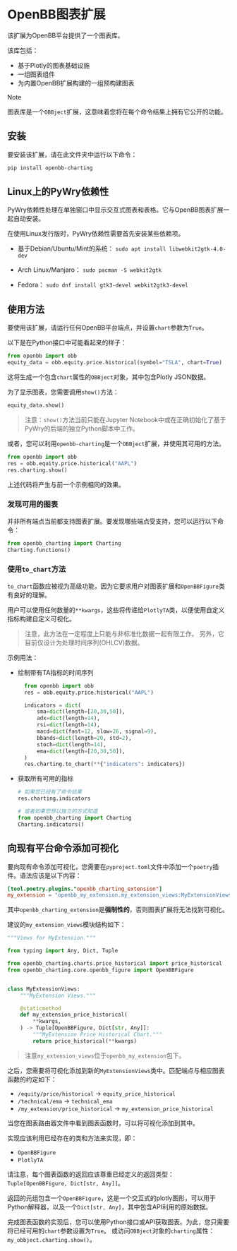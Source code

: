 # OpenBB图表扩展

该扩展为OpenBB平台提供了一个图表库。

该库包括：

- 基于Plotly的图表基础设施
- 一组图表组件
- 为内置OpenBB扩展构建的一组预构建图表

>[!NOTE]
> 图表库是一个`OBBject`扩展，这意味着您将在每个命令结果上拥有它公开的功能。

## 安装

要安装该扩展，请在此文件夹中运行以下命令：

```bash
pip install openbb-charting
```

## Linux上的PyWry依赖性

PyWry依赖性处理在单独窗口中显示交互式图表和表格。它与OpenBB图表扩展一起自动安装。

在使用Linux发行版时，PyWry依赖性需要首先安装某些依赖项。

- 基于Debian/Ubuntu/Mint的系统：
`sudo apt install libwebkit2gtk-4.0-dev`

- Arch Linux/Manjaro：
`sudo pacman -S webkit2gtk`

- Fedora：
`sudo dnf install gtk3-devel webkit2gtk3-devel`

## 使用方法

要使用该扩展，请运行任何OpenBB平台端点，并设置`chart`参数为`True`。

以下是在Python接口中可能看起来的样子：

```python
from openbb import obb
equity_data = obb.equity.price.historical(symbol="TSLA", chart=True)
```

这将生成一个包含`chart`属性的`OBBject`对象，其中包含Plotly JSON数据。

为了显示图表，您需要调用`show()`方法：

```python
equity_data.show()
```

> 注意：`show()`方法当前只能在Jupyter Notebook中或在正确初始化了基于PyWry的后端的独立Python脚本中工作。

或者，您可以利用`openbb-charting`是一个`OBBject`扩展，并使用其可用的方法。

```python
from openbb import obb
res = obb.equity.price.historical("AAPL")
res.charting.show()
```

上述代码将产生与前一个示例相同的效果。

### 发现可用的图表

并非所有端点当前都支持图表扩展。要发现哪些端点受支持，您可以运行以下命令：

```python
from openbb_charting import Charting
Charting.functions()
```

### 使用`to_chart`方法

`to_chart`函数应被视为高级功能，因为它要求用户对图表扩展和`OpenBBFigure`类有良好的理解。

用户可以使用任何数量的`**kwargs`，这些将传递给`PlotlyTA`类，以便使用自定义指标构建自定义可视化。

> 注意，此方法在一定程度上只能与非标准化数据一起有限工作。
> 另外，它目前仅设计为处理时间序列(OHLCV)数据。

示例用法：

- 绘制带有TA指标的时间序列

  ```python
    from openbb import obb
    res = obb.equity.price.historical("AAPL")

    indicators = dict(
        sma=dict(length=[20,30,50]),
        adx=dict(length=14),
        rsi=dict(length=14),
        macd=dict(fast=12, slow=26, signal=9),
        bbands=dict(length=20, std=2),
        stoch=dict(length=14),
        ema=dict(length=[20,30,50]),
    )
    res.charting.to_chart(**{"indicators": indicators})
  ```

- 获取所有可用的指标

    ```python
    # 如果您已经有了命令结果
    res.charting.indicators

    # 或者如果您想以独立的方式知道
    from openbb_charting import Charting
    Charting.indicators()
    ```

## 向现有平台命令添加可视化

要向现有命令添加可视化，您需要在`pyproject.toml`文件中添加一个`poetry`插件。语法应该是以下内容：

```toml
[tool.poetry.plugins."openbb_charting_extension"]
my_extension = "openbb_my_extension.my_extension_views:MyExtensionViews"
```

其中`openbb_charting_extension`是**强制性的**，否则图表扩展将无法找到可视化。

建议的`my_extension_views`模块结构如下：

```python
"""Views for MyExtension."""

from typing import Any, Dict, Tuple

from openbb_charting.charts.price_historical import price_historical
from openbb_charting.core.openbb_figure import OpenBBFigure


class MyExtensionViews:
    """MyExtension Views."""

    @staticmethod
    def my_extension_price_historical(
        **kwargs,
    ) -> Tuple[OpenBBFigure, Dict[str, Any]]:
        """MyExtension Price Historical Chart."""
        return price_historical(**kwargs)
```

> 注意`my_extension_views`位于`openbb_my_extension`包下。

之后，您需要将可视化添加到新的`MyExtensionViews`类中。匹配端点与相应图表函数的约定如下：

- `/equity/price/historical` -> `equity_price_historical`
- `/technical/ema` -> `technical_ema`
- `/my_extension/price_historical` -> `my_extension_price_historical`

当您在图表路由器文件中看到图表函数时，可以将可视化添加到其中。

实现应该利用已经存在的类和方法来实现，即：

- `OpenBBFigure`
- `PlotlyTA`

请注意，每个图表函数的返回应该尊重已经定义的返回类型：`Tuple[OpenBBFigure, Dict[str, Any]]`。

返回的元组包含一个`OpenBBFigure`，这是一个交互式的plotly图形，可以用于Python解释器，以及一个`Dict[str, Any]`，其中包含API利用的原始数据。

完成图表函数的实现后，您可以使用Python接口或API获取图表。为此，您只需要将已经可用的`chart`参数设置为`True`。
或访问`OBBject`对象的`charting`属性：`my_obbject.charting.show()`。
